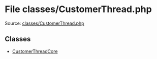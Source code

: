 File classes/CustomerThread.php
=========

Source: [classes/CustomerThread.php](https://github.com/PrestaShop/PrestaShop/blob/1.6.0.3/classes/CustomerThread.php)


Classes
-------

* [CustomerThreadCore](class.CustomerThreadCore.md)

